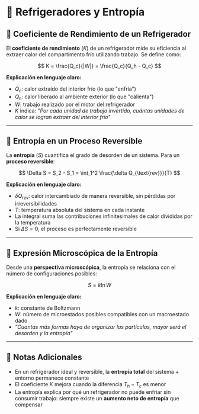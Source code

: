 # 📘 Refrigeradores y Entropía

## 🔹 Coeficiente de Rendimiento de un Refrigerador

El **coeficiente de rendimiento** ($K$) de un refrigerador mide su eficiencia al extraer calor del compartimento frío utilizando trabajo. Se define como:

$$
K = \frac{Q_c}{|W|} = \frac{Q_c}{Q_h - Q_c}
$$

**Explicación en lenguaje claro:**
- $Q_c$: calor extraído del interior frío (lo que "enfría")
- $Q_h$: calor liberado al ambiente exterior (lo que "calienta")  
- $W$: trabajo realizado por el motor del refrigerador
- $K$ indica: *"Por cada unidad de trabajo invertido, cuántas unidades de calor se logran extraer del interior frío"*

---

## 🔹 Entropía en un Proceso Reversible

La **entropía** ($S$) cuantifica el grado de desorden de un sistema. Para un **proceso reversible**:

$$
\Delta S = S_2 - S_1 = \int_1^2 \frac{\delta Q_{\text{rev}}}{T}
$$

**Explicación en lenguaje claro:**
- $\delta Q_{\text{rev}}$: calor intercambiado de manera reversible, sin pérdidas por irreversibilidades
- $T$: temperatura absoluta del sistema en cada instante
- La integral suma las contribuciones infinitesimales de calor divididas por la temperatura
- Si $\Delta S = 0$, el proceso es perfectamente reversible

---

## 🔹 Expresión Microscópica de la Entropía

Desde una **perspectiva microscópica**, la entropía se relaciona con el número de configuraciones posibles:

$$
S = k \ln W
$$

**Explicación en lenguaje claro:**
- $k$: constante de Boltzmann
- $W$: número de microestados posibles compatibles con un macroestado dado
- *"Cuantas más formas haya de organizar las partículas, mayor será el desorden y la entropía"*

---

## 🔹 Notas Adicionales

- En un refrigerador ideal y reversible, la **entropía total** del sistema + entorno permanece constante
- El coeficiente $K$ mejora cuando la diferencia $T_h - T_c$ es menor
- La entropía explica por qué un refrigerador no puede enfriar sin consumir trabajo: siempre existe un **aumento neto de entropía** que compensar